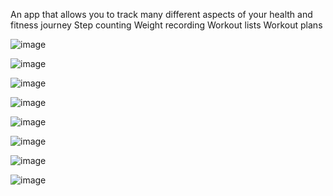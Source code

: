 An app that allows you to track many different aspects of your health and fitness journey
Step counting
Weight recording
Workout lists
Workout plans

![image](https://user-images.githubusercontent.com/95251054/201794946-24383f82-6d58-42f3-81d4-3e48f1c2ac34.png)

![image](https://user-images.githubusercontent.com/95251054/201794976-7a03c8e0-9460-4391-9f96-595b1c787ed8.png)


![image](https://user-images.githubusercontent.com/95251054/201795047-74ec4e48-21de-46dc-87ea-b7127067cbb0.png)


![image](https://user-images.githubusercontent.com/95251054/201795094-dea52a6c-b2e6-434e-8407-58b58385b85c.png)


![image](https://user-images.githubusercontent.com/95251054/201795122-aa914100-3847-4e3f-8e33-fc94ffc61d73.png)


![image](https://user-images.githubusercontent.com/95251054/201795220-95c55b1d-7e9d-49af-895c-d8899d9ebdf3.png)


![image](https://user-images.githubusercontent.com/95251054/201795295-d6872e5d-2946-455d-b68c-0deb89c85d0d.png)

![image](https://user-images.githubusercontent.com/95251054/201795355-fcd6adfd-369d-4791-b8c6-b1c0f9da58d5.png)

